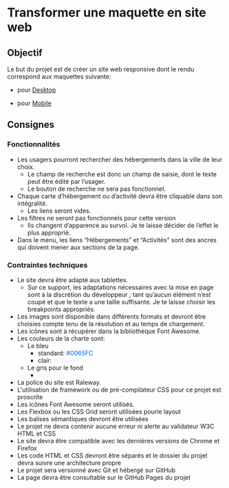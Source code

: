 # Transformer une maquette en site web

## Objectif

Le but du projet est de créer un site web responsive dont le rendu correspond aux maquettes suivante:

-   pour [Desktop](Desktop%20-%201.png)

-   pour [Mobile](iPhone%208%20-%201.png)

## Consignes

### Fonctionnalités

-   Les usagers pourront rechercher des hébergements dans la ville de leur choix.
    -   Le champ de recherche est donc un champ de saisie, dont le texte peut être édité par l’usager.
    -   Le bouton de recherche ne sera pas fonctionnel.
-   Chaque carte d’hébergement ou d’activité devra être cliquable dans son intégralité.
    -   Les liens seront vides.
-   Les filtres ne seront pas fonctionnels pour cette version
    -   Ils changent d’apparence au survol. Je te laisse décider de l’effet le plus approprié.
-   Dans le menu, les liens “Hébergements” et “Activités” sont des ancres qui doivent mener aux sections de la page.

### Contraintes techniques

-   Le site devra être adapté aux tablettes.
    -   Sur ce support, les adaptations nécessaires avec la mise en page sont à la discrétion du développeur ; tant qu’aucun élément n’est coupé et que le texte a une taille suffisante. Je te laisse choisir les breakpoints appropriés.
-   Les images sont disponible dans différents formats et devront être choisies compte tenu de la résolution et au temps de chargement.
-   Les icônes sont à récupérer dans la bibliothèque Font Awesome.
-   Les couleurs de la charte sont:
    -   Le bleu
        -   standard: <span style="color: #0065FC;">#0065FC</span>
        -   clair: <span style="color: #DEEBFF;">#DEEBFF</span>
    -   Le gris pour le fond
        -   <span style="color: #F2F2F2;">#F2F2F2</span>
-   La police du site est Raleway.
-   L'utilisation de framework ou de pré-compilateur CSS pour ce projet est proscrite
-   Les icônes Font Awesome seront utilisés.
-   Les Flexbox ou les CSS Grid seront utilisées pourle layout
-   Les balises sémantiques devront être utilisées
-   Le projet ne devra contenir aucune erreur ni alerte au validateur W3C HTML et CSS
-   Le site devra être compatible avec les dernières versions de Chrome et Firefox
-   Les code HTML et CSS devront être séparés et le dossier du projet devra suivre une architecture propre
-   Le projet sera versionné avec Git et hébergé sur GitHub
-   La page devra être consultable sur le GitHub Pages du projet
